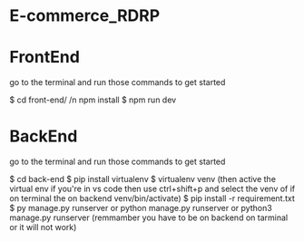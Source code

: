 # E-commerce_RDRP

# FrontEnd

go to the terminal and run those commands to get started

$ cd front-end/
/n npm install
$ npm run dev

# BackEnd

go to the terminal and run those commands to get started

$ cd back-end
$ pip install virtualenv
$ virtualenv venv
(then active the virtual env if you're in vs code then use ctrl+shift+p and select the venv of if on terminal the on backend venv/bin/activate)
$ pip install -r requirement.txt
$ py manage.py runserver or python manage.py runserver or python3 manage.py runserver (remmamber you have to be on backend on tarminal or it will not work)
